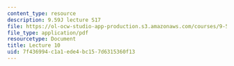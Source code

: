 ```yaml
---
content_type: resource
description: 9.59J lecture S17
file: https://ol-ocw-studio-app-production.s3.amazonaws.com/courses/9-59j-lab-in-psycholinguistics-spring-2017/7f436994c1a1ede4bc157d6315360f13_MIT9_59jS17_lec10.pdf
file_type: application/pdf
resourcetype: Document
title: Lecture 10
uid: 7f436994-c1a1-ede4-bc15-7d6315360f13
---
```

